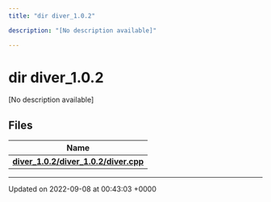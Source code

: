 ```yaml
---
title: "dir diver_1.0.2"

description: "[No description available]"

---
```


# dir diver_1.0.2

[No description available]

## Files

| Name           |
| -------------- |
| **[diver_1.0.2/diver_1.0.2/diver.cpp](/documentation/code/files/diver__1_80_82_2diver_8cpp/#file-diver-1-0-2-diver-cpp)**  |






-------------------------------

Updated on 2022-09-08 at 00:43:03 +0000
